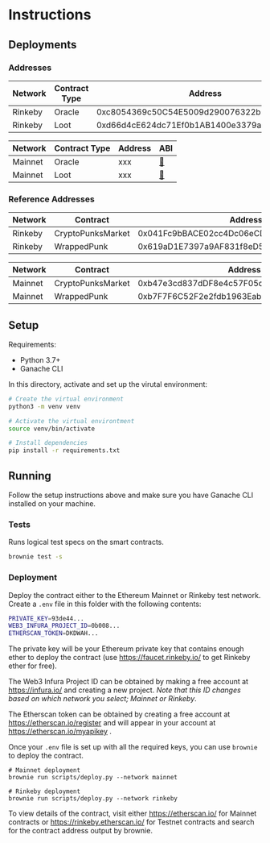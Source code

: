 # Instructions

## Deployments

### Addresses

| Network | Contract Type | Address                                    | ABI                               |
| ------- | ------------- | ------------------------------------------ | --------------------------------- |
| Rinkeby | Oracle        | 0xc8054369c50C54E5009d290076322b12eCA99C25 | [🔗](build/contracts/Oracle.json) |
| Rinkeby | Loot          | 0xd66d4cE624dc71Ef0b1AB1400e3379a1801ad0E9 | [🔗](build/contracts/Loot.json)   |

| Network | Contract Type | Address | ABI                               |
| ------- | ------------- | ------- | --------------------------------- |
| Mainnet | Oracle        | xxx     | [🔗](build/contracts/Oracle.json) |
| Mainnet | Loot          | xxx     | [🔗](build/contracts/Loot.json)   |

### Reference Addresses

| Network | Contract          | Address                                    | ABI                                          |
| ------- | ----------------- | ------------------------------------------ | -------------------------------------------- |
| Rinkeby | CryptoPunksMarket | 0x041Fc9bBACE02cc4Dc06eCDB2224208ABd050415 | [🔗](build/contracts/CryptoPunksMarket.json) |
| Rinkeby | WrappedPunk       | 0x619aD1E7397a9AF831f8eD539dD4000d4CAd6597 | [🔗](build/contracts/WrappedPunk.json)       |

| Network | Contract          | Address                                    | ABI                                          |
| ------- | ----------------- | ------------------------------------------ | -------------------------------------------- |
| Mainnet | CryptoPunksMarket | 0xb47e3cd837dDF8e4c57F05d70Ab865de6e193BBB | [🔗](build/contracts/CryptoPunksMarket.json) |
| Mainnet | WrappedPunk       | 0xb7F7F6C52F2e2fdb1963Eab30438024864c313F6 | [🔗](build/contracts/WrappedPunk.json)       |

## Setup

Requirements:

- Python 3.7+
- Ganache CLI

In this directory, activate and set up the virutal environment:

```bash
# Create the virtual environment
python3 -m venv venv

# Activate the virtual environtment
source venv/bin/activate

# Install dependencies
pip install -r requirements.txt
```

## Running

Follow the setup instructions above and make sure you have Ganache CLI installed on your machine.

### Tests

Runs logical test specs on the smart contracts.

```bash
brownie test -s
```

### Deployment

Deploy the contract either to the Ethereum Mainnet or Rinkeby test network. Create a `.env` file in this folder with the following contents:

```bash
PRIVATE_KEY=93de44...
WEB3_INFURA_PROJECT_ID=0b008...
ETHERSCAN_TOKEN=DKDWAH...
```

The private key will be your Ethereum private key that contains enough ether to deploy the contract (use https://faucet.rinkeby.io/ to get Rinkeby ether for free).

The Web3 Infura Project ID can be obtained by making a free account at https://infura.io/ and creating a new project. _Note that this ID changes based on which network you select; Mainnet or Rinkeby_.

The Etherscan token can be obtained by creating a free account at https://etherscan.io/register and will appear in your account at https://etherscan.io/myapikey .

Once your `.env` file is set up with all the required keys, you can use `brownie` to deploy the contract.

```
# Mainnet deployment
brownie run scripts/deploy.py --network mainnet

# Rinkeby deployment
brownie run scripts/deploy.py --network rinkeby
```

To view details of the contract, visit either https://etherscan.io/ for Mainnet contracts or https://rinkeby.etherscan.io/ for Testnet contracts and search for the contract address output by brownie.
